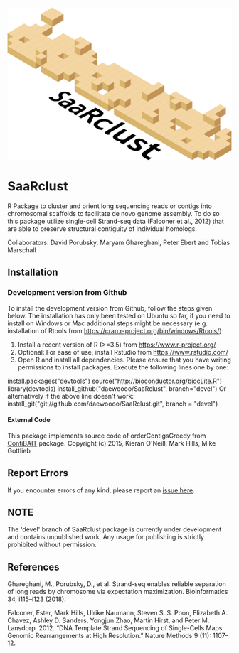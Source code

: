 <img src="https://github.com/daewoooo/SaaRclust/raw/master/saarclust_logo.png" />

# SaaRclust
R Package to cluster and orient long sequencing reads or contigs into chromosomal scaffolds to facilitate de novo genome assembly. To do so this package utilize single-cell Strand-seq data (Falconer et al., 2012) that are able to preserve structural contiguity of individual homologs.

Collaborators: David Porubsky, Maryam Ghareghani, Peter Ebert and Tobias Marschall

## Installation

### Development version from Github
To install the development version from Github, follow the steps given below. The installation has only been tested on Ubuntu so far, if you need to install on Windows or Mac additional steps might be necessary (e.g. installation of Rtools from https://cran.r-project.org/bin/windows/Rtools/)

1. Install a recent version of R (>=3.5) from https://www.r-project.org/
2. Optional: For ease of use, install Rstudio from https://www.rstudio.com/
3. Open R and install all dependencies. Please ensure that you have writing permissions to install packages. Execute the following lines one by one:

  install.packages("devtools")
	source("http://bioconductor.org/biocLite.R")
	library(devtools)
	install_github("daewoooo/SaaRclust", branch="devel")
	Or alternatively if the above line doesn't work:
	install_git("git://github.com/daewoooo/SaaRclust.git", branch = "devel")
	
#### External Code
This package implements source code of orderContigsGreedy from [ContiBAIT](https://bioconductor.org/packages/contiBAIT) package. 
Copyright (c) 2015, Kieran O'Neill, Mark Hills, Mike Gottlieb

## Report Errors
If you encounter errors of any kind, please report an [issue here](https://github.com/daewoooo/SaaRclust/issues/new).

## NOTE
The 'devel' branch of SaaRclust package is currently under development and contains unpublished work. Any usage for publishing is strictly prohibited without permission.

## References
Ghareghani, M., Porubsky, D., et al. Strand-seq enables reliable separation of long reads by chromosome via expectation maximization. Bioinformatics 34, i115–i123 (2018).

Falconer, Ester, Mark Hills, Ulrike Naumann, Steven S. S. Poon, Elizabeth A. Chavez, Ashley D. Sanders, Yongjun Zhao, Martin Hirst, and Peter M. Lansdorp. 2012. “DNA Template Strand Sequencing of Single-Cells Maps Genomic Rearrangements at High Resolution.” Nature Methods 9 (11): 1107–12.

